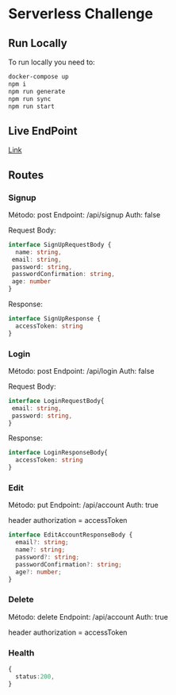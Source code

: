 # Serverless Challenge

## Run Locally

To run locally you need to:

~~~bash
docker-compose up
npm i
npm run generate
npm run sync
npm run start
~~~

## Live EndPoint

[Link](https://wfzas05qud.execute-api.us-east-1.amazonaws.com/dev)

## Routes

### Signup

Método: post
Endpoint: /api/signup
Auth: false

Request Body:

~~~typescript
interface SignUpRequestBody {
  name: string, 
 email: string,
 password: string,
 passwordConfirmation: string,
 age: number
}
~~~

Response:

~~~typescript
interface SignUpResponse {
  accessToken: string
}
~~~

### Login

Método: post
Endpoint: /api/login
Auth: false

Request Body:

~~~typescript
interface LoginRequestBody{
 email: string,
 password: string,
}
~~~

Response:

~~~typescript
interface LoginResponseBody{
  accessToken: string
}
~~~

### Edit

Método: put
Endpoint: /api/account
Auth: true

header authorization = accessToken

~~~typescript
interface EditAccountResponseBody {
  email?: string;
  name?: string;
  password?: string;
  passwordConfirmation?: string;
  age?: number;
}
~~~

### Delete

Método: delete
Endpoint: /api/account
Auth: true

header authorization = accessToken

### Health

~~~typescript
{
  status:200,
}
~~~
